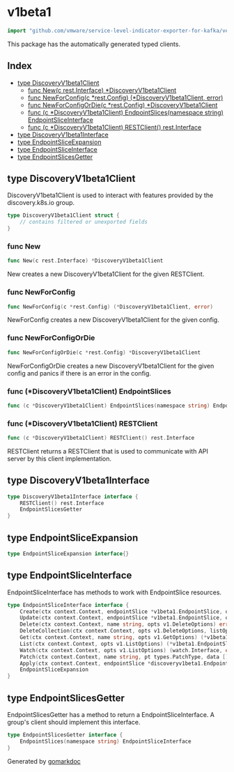 <!-- Code generated by gomarkdoc. DO NOT EDIT -->

# v1beta1

```go
import "github.com/vmware/service-level-indicator-exporter-for-kafka/vendor/k8s.io/client-go/kubernetes/typed/discovery/v1beta1"
```

This package has the automatically generated typed clients.

## Index

- [type DiscoveryV1beta1Client](<#type-discoveryv1beta1client>)
  - [func New(c rest.Interface) *DiscoveryV1beta1Client](<#func-new>)
  - [func NewForConfig(c *rest.Config) (*DiscoveryV1beta1Client, error)](<#func-newforconfig>)
  - [func NewForConfigOrDie(c *rest.Config) *DiscoveryV1beta1Client](<#func-newforconfigordie>)
  - [func (c *DiscoveryV1beta1Client) EndpointSlices(namespace string) EndpointSliceInterface](<#func-discoveryv1beta1client-endpointslices>)
  - [func (c *DiscoveryV1beta1Client) RESTClient() rest.Interface](<#func-discoveryv1beta1client-restclient>)
- [type DiscoveryV1beta1Interface](<#type-discoveryv1beta1interface>)
- [type EndpointSliceExpansion](<#type-endpointsliceexpansion>)
- [type EndpointSliceInterface](<#type-endpointsliceinterface>)
- [type EndpointSlicesGetter](<#type-endpointslicesgetter>)


## type DiscoveryV1beta1Client

DiscoveryV1beta1Client is used to interact with features provided by the discovery.k8s.io group.

```go
type DiscoveryV1beta1Client struct {
    // contains filtered or unexported fields
}
```

### func New

```go
func New(c rest.Interface) *DiscoveryV1beta1Client
```

New creates a new DiscoveryV1beta1Client for the given RESTClient.

### func NewForConfig

```go
func NewForConfig(c *rest.Config) (*DiscoveryV1beta1Client, error)
```

NewForConfig creates a new DiscoveryV1beta1Client for the given config.

### func NewForConfigOrDie

```go
func NewForConfigOrDie(c *rest.Config) *DiscoveryV1beta1Client
```

NewForConfigOrDie creates a new DiscoveryV1beta1Client for the given config and panics if there is an error in the config.

### func \(\*DiscoveryV1beta1Client\) EndpointSlices

```go
func (c *DiscoveryV1beta1Client) EndpointSlices(namespace string) EndpointSliceInterface
```

### func \(\*DiscoveryV1beta1Client\) RESTClient

```go
func (c *DiscoveryV1beta1Client) RESTClient() rest.Interface
```

RESTClient returns a RESTClient that is used to communicate with API server by this client implementation.

## type DiscoveryV1beta1Interface

```go
type DiscoveryV1beta1Interface interface {
    RESTClient() rest.Interface
    EndpointSlicesGetter
}
```

## type EndpointSliceExpansion

```go
type EndpointSliceExpansion interface{}
```

## type EndpointSliceInterface

EndpointSliceInterface has methods to work with EndpointSlice resources.

```go
type EndpointSliceInterface interface {
    Create(ctx context.Context, endpointSlice *v1beta1.EndpointSlice, opts v1.CreateOptions) (*v1beta1.EndpointSlice, error)
    Update(ctx context.Context, endpointSlice *v1beta1.EndpointSlice, opts v1.UpdateOptions) (*v1beta1.EndpointSlice, error)
    Delete(ctx context.Context, name string, opts v1.DeleteOptions) error
    DeleteCollection(ctx context.Context, opts v1.DeleteOptions, listOpts v1.ListOptions) error
    Get(ctx context.Context, name string, opts v1.GetOptions) (*v1beta1.EndpointSlice, error)
    List(ctx context.Context, opts v1.ListOptions) (*v1beta1.EndpointSliceList, error)
    Watch(ctx context.Context, opts v1.ListOptions) (watch.Interface, error)
    Patch(ctx context.Context, name string, pt types.PatchType, data []byte, opts v1.PatchOptions, subresources ...string) (result *v1beta1.EndpointSlice, err error)
    Apply(ctx context.Context, endpointSlice *discoveryv1beta1.EndpointSliceApplyConfiguration, opts v1.ApplyOptions) (result *v1beta1.EndpointSlice, err error)
    EndpointSliceExpansion
}
```

## type EndpointSlicesGetter

EndpointSlicesGetter has a method to return a EndpointSliceInterface. A group's client should implement this interface.

```go
type EndpointSlicesGetter interface {
    EndpointSlices(namespace string) EndpointSliceInterface
}
```



Generated by [gomarkdoc](<https://github.com/princjef/gomarkdoc>)
